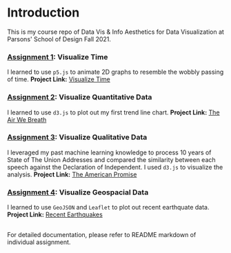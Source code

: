 # Introduction

This is my course repo of Data Vis & Info Aesthetics for Data Visualization at Parsons' School of Design Fall 2021.

### [Assignment 1](https://github.com/muonius/msdv-dvia/tree/master/01-visualize-time): Visualize Time
I learned to use `p5.js` to animate 2D graphs to resemble the wobbly passing of time.
**Project Link:** [Visualize Time](https://muons.com/msdv-dvia/01-visualize-time/)

### [Assignment 2](https://github.com/muonius/msdv-dvia/tree/master/02-visualize-quantitative-data): Visualize Quantitative Data
I learned to use `d3.js` to plot out my first trend line chart.
**Project Link:** [The Air We Breath](https://muons.com/msdv-dvia/02-visualize-quantitative-data/)

### [Assignment 3](https://github.com/muonius/msdv-dvia/tree/master/03-visualize-qualitative-data): Visualize Qualitative Data
I leveraged my past machine learning knowledge to process 10 years of State of The Union Addresses and compared the similarity between each speech against the Declaration of Independent. I used `d3.js` to visualize the analysis.
**Project Link:** [The American Promise](https://muons.com/msdv-dvia/03-visualize-qualitative-data/)

### [Assignment 4](https://github.com/muonius/msdv-dvia/tree/master/04-visualize-spacial-data): Visualize Geospacial Data
I learned to use `GeoJSON` and `Leaflet` to plot out recent earthquate data. 
**Project Link:** [Recent Earthquakes](https://muons.com/msdv-dvia/04-visualize-spacial-data/)

##
For detailed documentation, please refer to README markdown of individual assignment.


